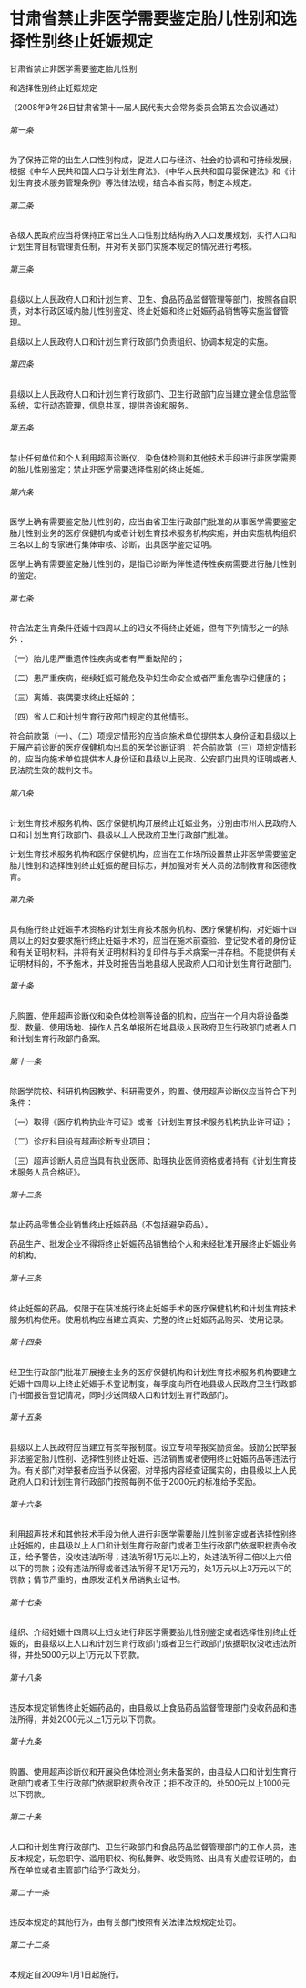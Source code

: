 # 甘肃省禁止非医学需要鉴定胎儿性别和选择性别终止妊娠规定

<!-- INFO END -->

甘肃省禁止非医学需要鉴定胎儿性别

和选择性别终止妊娠规定

（2008年9年26日甘肃省第十一届人民代表大会常务委员会第五次会议通过）

###### 第一条

为了保持正常的出生人口性别构成，促进人口与经济、社会的协调和可持续发展，根据《中华人民共和国人口与计划生育法》、《中华人民共和国母婴保健法》和《计划生育技术服务管理条例》等法律法规，结合本省实际，制定本规定。

###### 第二条

各级人民政府应当将保持正常出生人口性别比结构纳入人口发展规划，实行人口和计划生育目标管理责任制，并对有关部门实施本规定的情况进行考核。

###### 第三条

县级以上人民政府人口和计划生育、卫生、食品药品监督管理等部门，按照各自职责，对本行政区域内胎儿性别鉴定、终止妊娠和终止妊娠药品销售等实施监督管理。

县级以上人民政府人口和计划生育行政部门负责组织、协调本规定的实施。

###### 第四条

县级以上人民政府人口和计划生育行政部门、卫生行政部门应当建立健全信息监管系统，实行动态管理，信息共享，提供咨询和服务。

###### 第五条

禁止任何单位和个人利用超声诊断仪、染色体检测和其他技术手段进行非医学需要的胎儿性别鉴定；禁止非医学需要选择性别的终止妊娠。

###### 第六条

医学上确有需要鉴定胎儿性别的，应当由省卫生行政部门批准的从事医学需要鉴定胎儿性别业务的医疗保健机构或者计划生育技术服务机构实施，并由实施机构组织三名以上的专家进行集体审核、诊断，出具医学鉴定证明。

医学上确有需要鉴定胎儿性别的，是指已诊断为伴性遗传性疾病需要进行胎儿性别的鉴定。

###### 第七条

符合法定生育条件妊娠十四周以上的妇女不得终止妊娠，但有下列情形之一的除外：

（一）胎儿患严重遗传性疾病或者有严重缺陷的；

（二）患严重疾病，继续妊娠可能危及孕妇生命安全或者严重危害孕妇健康的；

（三）离婚、丧偶要求终止妊娠的；

（四）省人口和计划生育行政部门规定的其他情形。

符合前款第（一）、（二）项规定情形的应当向施术单位提供本人身份证和县级以上开展产前诊断的医疗保健机构出具的医学诊断证明；符合前款第（三）项规定情形的，应当向施术单位提供本人身份证和县级以上民政、公安部门出具的证明或者人民法院生效的裁判文书。

###### 第八条

计划生育技术服务机构、医疗保健机构开展终止妊娠业务，分别由市州人民政府人口和计划生育行政部门、县级以上人民政府卫生行政部门批准。

计划生育技术服务机构和医疗保健机构，应当在工作场所设置禁止非医学需要鉴定胎儿性别和选择性别终止妊娠的醒目标志，并加强对有关人员的法制教育和医德教育。

###### 第九条

具有施行终止妊娠手术资格的计划生育技术服务机构、医疗保健机构，对妊娠十四周以上的妇女要求施行终止妊娠手术的，应当在施术前查验、登记受术者的身份证和有关证明材料，并将有关证明材料的复印件与手术病案一并存档。不能提供有关证明材料的，不予施术，并及时报告当地县级人民政府人口和计划生育行政部门。

###### 第十条

凡购置、使用超声诊断仪和染色体检测等设备的机构，应当在一个月内将设备类型、数量、使用场地、操作人员名单报所在地县级人民政府卫生行政部门或者人口和计划生育行政部门备案。

###### 第十一条

除医学院校、科研机构因教学、科研需要外，购置、使用超声诊断仪应当符合下列条件：

（一）取得《医疗机构执业许可证》或者《计划生育技术服务机构执业许可证》；

（二）诊疗科目设有超声诊断专业项目；

（三）超声诊断人员应当具有执业医师、助理执业医师资格或者持有《计划生育技术服务人员合格证》。

###### 第十二条

禁止药品零售企业销售终止妊娠药品（不包括避孕药品）。

药品生产、批发企业不得将终止妊娠药品销售给个人和未经批准开展终止妊娠业务的机构。

###### 第十三条

终止妊娠的药品，仅限于在获准施行终止妊娠手术的医疗保健机构和计划生育技术服务机构使用。使用机构应当建立真实、完整的终止妊娠药品购买、使用记录。

###### 第十四条

经卫生行政部门批准开展接生业务的医疗保健机构和计划生育技术服务机构要建立妊娠十四周以上终止妊娠手术登记制度，每季度向所在地县级人民政府卫生行政部门书面报告登记情况，同时抄送同级人口和计划生育行政部门。

###### 第十五条

县级以上人民政府应当建立有奖举报制度。设立专项举报奖励资金。鼓励公民举报非法鉴定胎儿性别、选择性别终止妊娠、违法销售或者使用终止妊娠药品等违法行为。有关部门对举报者应当予以保密。对举报内容经查证属实的，由县级以上人民政府人口和计划生育行政部门按照每例不低于2000元的标准给予奖励。

###### 第十六条

利用超声技术和其他技术手段为他人进行非医学需要胎儿性别鉴定或者选择性别终止妊娠的，由县级以上人口和计划生育行政部门或者卫生行政部门依据职权责令改正，给予警告，没收违法所得；违法所得1万元以上的，处违法所得二倍以上六倍以下的罚款；没有违法所得或者违法所得不足1万元的，处1万元以上3万元以下的罚款；情节严重的，由原发证机关吊销执业证书。

###### 第十七条

组织、介绍妊娠十四周以上妇女进行非医学需要胎儿性别鉴定或者选择性别终止妊娠的，由县级以上人口和计划生育行政部门或者卫生行政部门依据职权没收违法所得，并处5000元以上1万元以下罚款。

###### 第十八条

违反本规定销售终止妊娠药品的，由县级以上食品药品监督管理部门没收药品和违法所得，并处2000元以上1万元以下罚款。

###### 第十九条

购置、使用超声诊断仪和开展染色体检测业务未备案的，由县级人口和计划生育行政部门或者卫生行政部门依据职权责令改正；拒不改正的，处500元以上1000元以下罚款。

###### 第二十条

人口和计划生育行政部门、卫生行政部门和食品药品监督管理部门的工作人员，违反本规定，玩忽职守、滥用职权、徇私舞弊、收受贿赂、出具有关虚假证明的，由所在单位或者主管部门给予行政处分。

###### 第二十一条

违反本规定的其他行为，由有关部门按照有关法律法规规定处罚。

###### 第二十二条

本规定自2009年1月1日起施行。

